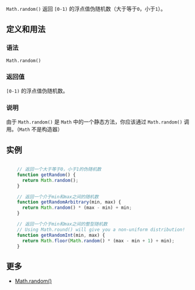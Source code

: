 `Math.random()` 返回 `[0-1)` 的浮点值伪随机数（大于等于`0`，小于`1`）。

## 定义和用法

### 语法

`Math.random()`

### 返回值

`[0-1)` 的浮点值伪随机数。

### 说明

由于 `Math.random()` 是 `Math` 中的一个静态方法，你应该通过 `Math.random()` 调用。（`Math` 不是构造器）

## 实例

```javascript

    // 返回一个大于等于0，小于1的伪随机数
    function getRandom() {
      return Math.random();
    }

    // 返回一个介于min和max之间的随机数
    function getRandomArbitrary(min, max) {
      return Math.random() * (max - min) + min;
    }

    // 返回一个介于min和max之间的整型随机数
    // Using Math.round() will give you a non-uniform distribution!
    function getRandomInt(min, max) {
      return Math.floor(Math.random() * (max - min + 1) + min);
    }

```

## 更多

*   [Math.random()](https://developer.mozilla.org/zh-CN/docs/Web/JavaScript/Reference/Global_Objects/Math/random)